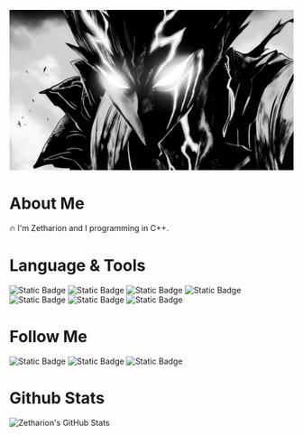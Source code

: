 [<img src="https://github.com/Zetharionn/zetharionn/blob/main/assets/header.jpg">]()

# About Me
🔥 I'm Zetharion and I programming in C++. 


# Language & Tools
![Static Badge](https://img.shields.io/badge/C++-black?logo=CPlusPlus&logoColor=blue)
![Static Badge](https://img.shields.io/badge/CSharp-black?logo=CSharp&logoColor=purple)
![Static Badge](https://img.shields.io/badge/HTML-black?logo=HTML5&logoColor=red)
![Static Badge](https://img.shields.io/badge/CSS-black?logo=CSS3&logoColor=blue)
![Static Badge](https://img.shields.io/badge/JS-black?logo=JavaScript&logoColor=yellow)
![Static Badge](https://img.shields.io/badge/Python-black?logo=Python&logoColor=green)
![Static Badge](https://img.shields.io/badge/MongoDB-black?logo=MongoDB&logoColor=green)

# Follow Me
![Static Badge](https://img.shields.io/badge/Github-black?logo=github&link=https%3A%2F%2Fgithub.com%2FZetharionn) 
![Static Badge](https://img.shields.io/badge/Discord-black?logo=discord&link=https%3A%2F%2Fdiscord.com%2Finvite%2FcVDHRHn48u) 
![Static Badge](https://img.shields.io/badge/Steam-black?logo=steam&link=https%3A%2F%2Fsteamcommunity.com%2Fid%2Fzethedd)

# Github Stats
![Zetharion's GitHub Stats](https://github-readme-stats.vercel.app/api?username=zetharion&theme=dark&show_icons=true)

